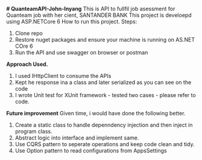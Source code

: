 **# QuanteamAPI-John-Inyang**
This is API to fullfil job asessment for Quanteam job with her cient, SANTANDER BANK
This project is develoepd using ASP.NETCore 6
How to run this project.
Steps:
1. Clone repo
2. Restore nuget packages and ensure your machine is running on AS.NET COre 6
3. Run the API and use swagger on browser or postman

**Approach Used.**
1. I used IHttpClient to consume the APIs
2. Kept he response ina a class and later serialized as you can see on the code
3. I wrote Unit test for XUnit framework - tested two cases - please refer to code.

**Future improvement**
Given time, i would have done the following better.
1.  Create a static class to handle depenndency injection and then inject in program class.
2.  Abstract logic into interface and implement same.
3. Use CQRS pattern to seperate operations and keep code clean and tidy.
4. Use Option pattern to read configurations from AppsSettings
